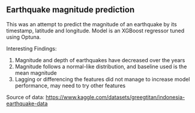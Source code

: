 ## Earthquake magnitude prediction

This was an attempt to predict the magnitude of an earthquake by its timestamp, latitude and longitude. Model is an XGBoost regressor tuned using Optuna.

Interesting Findings:

1. Magnitude and depth of earthquakes have decreased over the years
2. Magnitude follows a normal-like distribution, and baseline used is the mean magnitude
3. Lagging or differencing the features did not manage to increase model performance, may need to try other features


Source of data: https://www.kaggle.com/datasets/greegtitan/indonesia-earthquake-data
